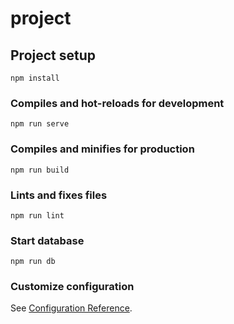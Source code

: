 # project

## Project setup
```
npm install
```

### Compiles and hot-reloads for development
```
npm run serve
```

### Compiles and minifies for production
```
npm run build
```

### Lints and fixes files
```
npm run lint
```
### Start database
```
npm run db
```

### Customize configuration
See [Configuration Reference](https://cli.vuejs.org/config/).
